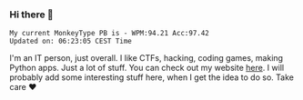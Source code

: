 ### Hi there 👋
<!-- PB START -->
```
My current MonkeyType PB is - WPM:94.21 Acc:97.42
Updated on: 06:23:05 CEST Time
```
<!-- PB END -->
I'm an IT person, just overall. I like CTFs, hacking, coding games, making Python apps. Just a lot of stuff.
You can check out my website [here](https://skill3472.github.io/).
I will probably add some interesting stuff here, when I get the idea to do so. Take care ❤️
